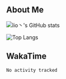## About Me


![lio丶's GitHub stats](https://gh-readme-stats-zeta.vercel.app/api?username=lioitily&show_icons=true&count_private=true&include_all_commits=true&rank_icon=percentile)

![Top Langs](https://gh-readme-stats-zeta.vercel.app/api/top-langs/?username=lioitily)

<!--![lio丶's WakaTime stats](https://gh-readme-stats-zeta.vercel.app/api/wakatime?username=lioitily)-->

## WakaTime

<!--START_SECTION:waka-->

```txt
No activity tracked
```

<!--END_SECTION:waka-->
